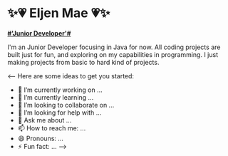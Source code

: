 # ✨💗 Eljen Mae 💗✨

[**#'Junior Developer'#**](https://readme-typing-svg.demolab.com/demo/?font=Junior+Developer&color=EF31F7)

I'm an Junior Developer focusing in Java for now. All coding projects are built just for fun, and exploring on my capabilities in programming. I just making projects from basic to hard kind of projects. 


<-- Here are some ideas to get you started:

- 🔭 I’m currently working on ...
- 🌱 I’m currently learning ...
- 👯 I’m looking to collaborate on ...
- 🤔 I’m looking for help with ...
- 💬 Ask me about ...
- 📫 How to reach me: ...
- 😄 Pronouns: ...
- ⚡ Fun fact: ...
-->
